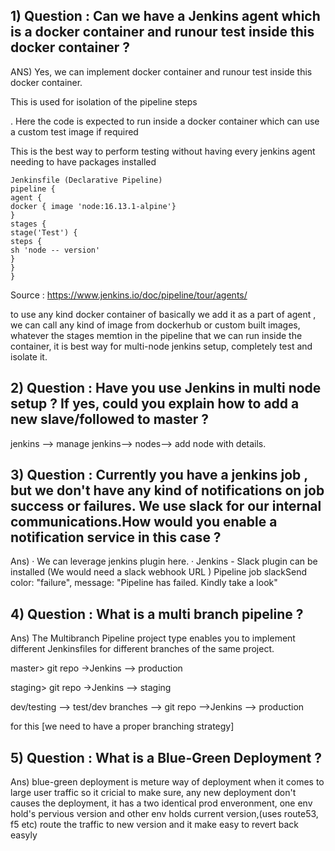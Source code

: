 ## 1) Question : Can we have a Jenkins agent which is a docker container and runour test inside this docker container ?
ANS) Yes, we can implement docker container and runour test inside this docker container.

  This is used for isolation of the pipeline steps

. Here the code is expected to run inside a docker container which can use a custom test image if required

  This is the best way to perform testing without having every jenkins agent needing to have packages installed
~~~
Jenkinsfile (Declarative Pipeline)
pipeline {
agent {
docker { image 'node:16.13.1-alpine'}
}
stages {
stage('Test') {
steps {
sh 'node -- version'
}
}
}
~~~
Source : https://www.jenkins.io/doc/pipeline/tour/agents/

to use any kind docker container of basically we add it as a part of agent , we can call any kind of image from dockerhub or custom built images, whatever the stages memtion in the pipeline that we can run inside the container, it is best way for multi-node jenkins setup, completely test and isolate it.   

## 2) Question : Have you use Jenkins in multi node setup ? If yes, could you explain how to add a new slave/followed to master ?
jenkins --> manage jenkins--> nodes--> add node with details.

## 3) Question : Currently you have a jenkins job , but we don't have any kind of notifications on job success or failures. We use slack for our internal communications.How would you enable a notification service in this case ?

Ans)
    · We can leverage jenkins plugin here.
    · Jenkins - Slack plugin can be installed (We would need a slack webhook URL ) Pipeline job
      slackSend color: "failure", message: "Pipeline has failed. Kindly take a look"

## 4) Question : What is a multi branch pipeline ?
Ans) 
The Multibranch Pipeline project type enables you to
implement different Jenkinsfiles for different branches
of the same project.

master> git repo ->Jenkins --> production

staging> git repo ->Jenkins --> staging

dev/testing --> test/dev branches --> git repo -->Jenkins --> production

for this [we need to have a proper branching strategy]

## 5) Question : What is a Blue-Green Deployment ?
Ans) blue-green deployment is meture way of deployment when it comes to large user traffic so it cricial to make sure, any new deployment don't causes the deployment, it has a two identical prod enveronment, one env hold's pervious version and other env holds current version,(uses route53, f5 etc) route the traffic to new version and it make easy to revert back easyly



